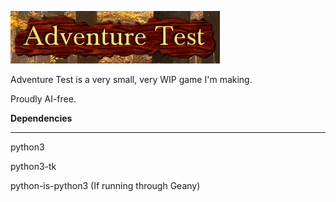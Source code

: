 ![logo](logo.png)

Adventure Test is a very small, very WIP game I'm making.

Proudly AI-free.

**Dependencies**

------------

python3

python3-tk

python-is-python3 (If running through Geany)
